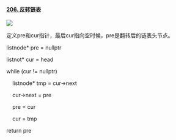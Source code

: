 #### [206. 反转链表](https://leetcode.cn/problems/reverse-linked-list/)

![](C:\Users\Administrator\AppData\Roaming\marktext\images\2022-08-03-10-08-19-image.png)

定义pre和cur指针，最后cur指向空时候，pre是翻转后的链表头节点。

listnode* pre = nullptr

listnot* cur = head

while (cur != nullptr) 

    listnode* tmp = cur->next

    cur->next = pre

    pre = cur

    cur = tmp

return pre

